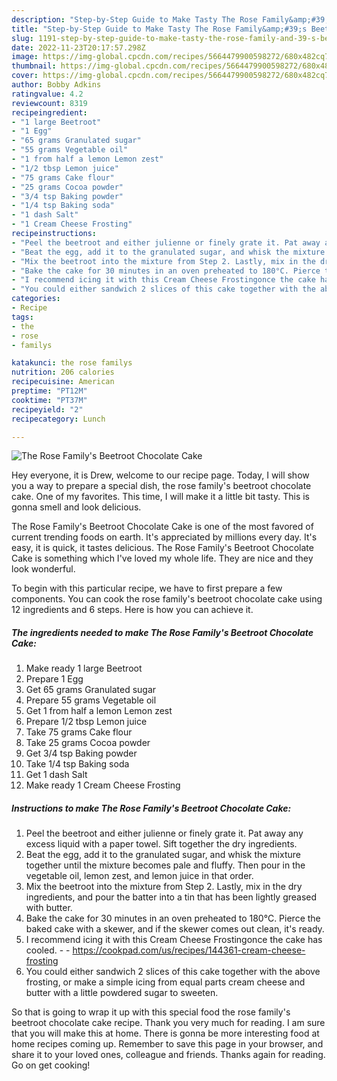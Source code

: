 ```yaml
---
description: "Step-by-Step Guide to Make Tasty The Rose Family&amp;#39;s Beetroot Chocolate Cake"
title: "Step-by-Step Guide to Make Tasty The Rose Family&amp;#39;s Beetroot Chocolate Cake"
slug: 1191-step-by-step-guide-to-make-tasty-the-rose-family-and-39-s-beetroot-chocolate-cake
date: 2022-11-23T20:17:57.298Z
image: https://img-global.cpcdn.com/recipes/5664479900598272/680x482cq70/the-rose-familys-beetroot-chocolate-cake-recipe-main-photo.jpg
thumbnail: https://img-global.cpcdn.com/recipes/5664479900598272/680x482cq70/the-rose-familys-beetroot-chocolate-cake-recipe-main-photo.jpg
cover: https://img-global.cpcdn.com/recipes/5664479900598272/680x482cq70/the-rose-familys-beetroot-chocolate-cake-recipe-main-photo.jpg
author: Bobby Adkins
ratingvalue: 4.2
reviewcount: 8319
recipeingredient:
- "1 large Beetroot"
- "1 Egg"
- "65 grams Granulated sugar"
- "55 grams Vegetable oil"
- "1 from half a lemon Lemon zest"
- "1/2 tbsp Lemon juice"
- "75 grams Cake flour"
- "25 grams Cocoa powder"
- "3/4 tsp Baking powder"
- "1/4 tsp Baking soda"
- "1 dash Salt"
- "1 Cream Cheese Frosting"
recipeinstructions:
- "Peel the beetroot and either julienne or finely grate it. Pat away any excess liquid with a paper towel. Sift together the dry ingredients."
- "Beat the egg, add it to the granulated sugar, and whisk the mixture together until the mixture becomes pale and fluffy. Then pour in the vegetable oil, lemon zest, and lemon juice in that order."
- "Mix the beetroot into the mixture from Step 2. Lastly, mix in the dry ingredients, and pour the batter into a tin that has been lightly greased with butter."
- "Bake the cake for 30 minutes in an oven preheated to 180°C. Pierce the baked cake with a skewer, and if the skewer comes out clean, it&#39;s ready."
- "I recommend icing it with this Cream Cheese Frostingonce the cake has cooled.  https://cookpad.com/us/recipes/144361-cream-cheese-frosting"
- "You could either sandwich 2 slices of this cake together with the above frosting, or make a simple icing from equal parts cream cheese and butter with a little powdered sugar to sweeten."
categories:
- Recipe
tags:
- the
- rose
- familys

katakunci: the rose familys 
nutrition: 206 calories
recipecuisine: American
preptime: "PT12M"
cooktime: "PT37M"
recipeyield: "2"
recipecategory: Lunch

---
```



![The Rose Family&#39;s Beetroot Chocolate Cake](https://img-global.cpcdn.com/recipes/5664479900598272/680x482cq70/the-rose-familys-beetroot-chocolate-cake-recipe-main-photo.jpg)

Hey everyone, it is Drew, welcome to our recipe page. Today, I will show you a way to prepare a special dish, the rose family&#39;s beetroot chocolate cake. One of my favorites. This time, I will make it a little bit tasty. This is gonna smell and look delicious.



The Rose Family&#39;s Beetroot Chocolate Cake is one of the most favored of current trending foods on earth. It's appreciated by millions every day. It's easy, it is quick, it tastes delicious. The Rose Family&#39;s Beetroot Chocolate Cake is something which I've loved my whole life. They are nice and they look wonderful.


To begin with this particular recipe, we have to first prepare a few components. You can cook the rose family&#39;s beetroot chocolate cake using 12 ingredients and 6 steps. Here is how you can achieve it.

<!--inarticleads1-->

##### The ingredients needed to make The Rose Family&#39;s Beetroot Chocolate Cake:

1. Make ready 1 large Beetroot
1. Prepare 1 Egg
1. Get 65 grams Granulated sugar
1. Prepare 55 grams Vegetable oil
1. Get 1 from half a lemon Lemon zest
1. Prepare 1/2 tbsp Lemon juice
1. Take 75 grams Cake flour
1. Take 25 grams Cocoa powder
1. Get 3/4 tsp Baking powder
1. Take 1/4 tsp Baking soda
1. Get 1 dash Salt
1. Make ready 1 Cream Cheese Frosting




<!--inarticleads2-->

##### Instructions to make The Rose Family&#39;s Beetroot Chocolate Cake:

1. Peel the beetroot and either julienne or finely grate it. Pat away any excess liquid with a paper towel. Sift together the dry ingredients.
1. Beat the egg, add it to the granulated sugar, and whisk the mixture together until the mixture becomes pale and fluffy. Then pour in the vegetable oil, lemon zest, and lemon juice in that order.
1. Mix the beetroot into the mixture from Step 2. Lastly, mix in the dry ingredients, and pour the batter into a tin that has been lightly greased with butter.
1. Bake the cake for 30 minutes in an oven preheated to 180°C. Pierce the baked cake with a skewer, and if the skewer comes out clean, it&#39;s ready.
1. I recommend icing it with this Cream Cheese Frostingonce the cake has cooled. -  - https://cookpad.com/us/recipes/144361-cream-cheese-frosting
1. You could either sandwich 2 slices of this cake together with the above frosting, or make a simple icing from equal parts cream cheese and butter with a little powdered sugar to sweeten.




So that is going to wrap it up with this special food the rose family&#39;s beetroot chocolate cake recipe. Thank you very much for reading. I am sure that you will make this at home. There is gonna be more interesting food at home recipes coming up. Remember to save this page in your browser, and share it to your loved ones, colleague and friends. Thanks again for reading. Go on get cooking!

